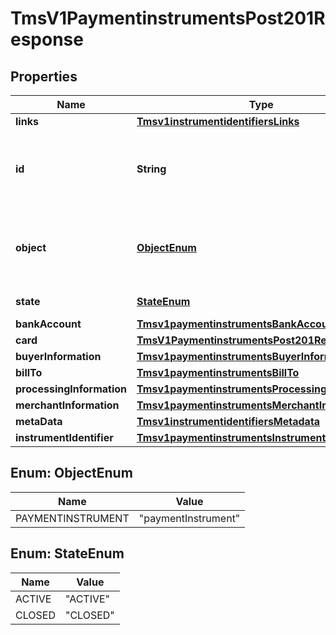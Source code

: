 
# TmsV1PaymentinstrumentsPost201Response

## Properties
Name | Type | Description | Notes
------------ | ------------- | ------------- | -------------
**links** | [**Tmsv1instrumentidentifiersLinks**](Tmsv1instrumentidentifiersLinks.md) |  |  [optional]
**id** | **String** | Unique identification number assigned by CyberSource to the submitted request. |  [optional]
**object** | [**ObjectEnum**](#ObjectEnum) | Describes type of token. For example: customer, paymentInstrument or instrumentIdentifier. |  [optional]
**state** | [**StateEnum**](#StateEnum) | Current state of the token. |  [optional]
**bankAccount** | [**Tmsv1paymentinstrumentsBankAccount**](Tmsv1paymentinstrumentsBankAccount.md) |  |  [optional]
**card** | [**TmsV1PaymentinstrumentsPost201ResponseCard**](TmsV1PaymentinstrumentsPost201ResponseCard.md) |  |  [optional]
**buyerInformation** | [**Tmsv1paymentinstrumentsBuyerInformation**](Tmsv1paymentinstrumentsBuyerInformation.md) |  |  [optional]
**billTo** | [**Tmsv1paymentinstrumentsBillTo**](Tmsv1paymentinstrumentsBillTo.md) |  |  [optional]
**processingInformation** | [**Tmsv1paymentinstrumentsProcessingInformation**](Tmsv1paymentinstrumentsProcessingInformation.md) |  |  [optional]
**merchantInformation** | [**Tmsv1paymentinstrumentsMerchantInformation**](Tmsv1paymentinstrumentsMerchantInformation.md) |  |  [optional]
**metaData** | [**Tmsv1instrumentidentifiersMetadata**](Tmsv1instrumentidentifiersMetadata.md) |  |  [optional]
**instrumentIdentifier** | [**Tmsv1paymentinstrumentsInstrumentIdentifier**](Tmsv1paymentinstrumentsInstrumentIdentifier.md) |  |  [optional]


<a name="ObjectEnum"></a>
## Enum: ObjectEnum
Name | Value
---- | -----
PAYMENTINSTRUMENT | &quot;paymentInstrument&quot;


<a name="StateEnum"></a>
## Enum: StateEnum
Name | Value
---- | -----
ACTIVE | &quot;ACTIVE&quot;
CLOSED | &quot;CLOSED&quot;



